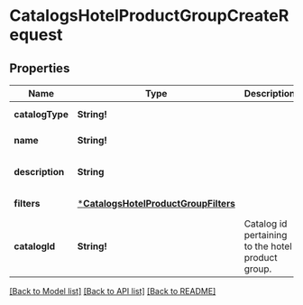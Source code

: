 # CatalogsHotelProductGroupCreateRequest

## Properties
Name | Type | Description | Notes
------------ | ------------- | ------------- | -------------
**catalogType** | **String!** |  | [default to null]
**name** | **String!** |  | [default to null]
**description** | **String** |  | [optional] [default to null]
**filters** | [***CatalogsHotelProductGroupFilters**](CatalogsHotelProductGroupFilters.md) |  | [default to null]
**catalogId** | **String!** | Catalog id pertaining to the hotel product group. | [default to null]

[[Back to Model list]](../README.md#documentation-for-models) [[Back to API list]](../README.md#documentation-for-api-endpoints) [[Back to README]](../README.md)


